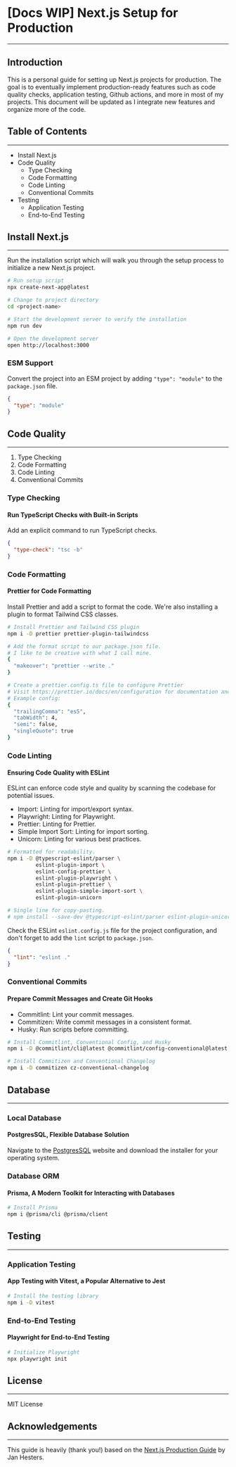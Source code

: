 # [Docs WIP] Next.js Setup for Production

---

## Introduction

This is a personal guide for setting up Next.js projects for production.  The goal is to eventually implement production-ready features such as code quality checks, application testing, Github actions, and more in most of my projects.  This document will be updated as I integrate new features and organize more of the code. 

## Table of Contents

---

- Install Next.js
- Code Quality
  - Type Checking
  - Code Formatting
  - Code Linting
  - Conventional Commits
- Testing
  - Application Testing
  - End-to-End Testing

## Install Next.js

---

Run the installation script which will walk you through the setup process to initialize a new Next.js project.

```bash
# Run setup script
npx create-next-app@latest

# Change to project directory
cd <project-name>

# Start the development server to verify the installation
npm run dev

# Open the development server
open http://localhost:3000
```

### ESM Support

Convert the project into an ESM project by adding `"type": "module"` to the `package.json` file.

```json
{
  "type": "module"
}
```

## Code Quality

---

1. Type Checking
2. Code Formatting
3. Code Linting
4. Conventional Commits

### Type Checking

#### Run TypeScript Checks with Built-in Scripts

Add an explicit command to run TypeScript checks.

```json
{
  "type-check": "tsc -b"
}
```

### Code Formatting

#### Prettier for Code Formatting

Install Prettier and add a script to format the code. We're also installing a plugin to format Tailwind CSS classes.

```bash
# Install Prettier and Tailwind CSS plugin
npm i -D prettier prettier-plugin-tailwindcss

# Add the format script to our package.json file.
# I like to be creative with what I call mine.
{
  "makeover": "prettier --write ."
}

# Create a prettier.config.ts file to configure Prettier
# Visit https://prettier.io/docs/en/configuration for documentation and a list of available options.
# Example config:
{
  "trailingComma": "es5",
  "tabWidth": 4,
  "semi": false,
  "singleQuote": true
}
```

### Code Linting

#### Ensuring Code Quality with ESLint

ESLint can enforce code style and quality by scanning the codebase for potential issues.

- Import: Linting for import/export syntax.
- Playwright: Linting for Playwright.
- Prettier: Linting for Prettier.
- Simple Import Sort: Linting for import sorting.
- Unicorn: Linting for various best practices.

```bash
# Formatted for readability.
npm i -D @typescript-eslint/parser \
         eslint-plugin-import \
         eslint-config-prettier \
         eslint-plugin-playwright \
         eslint-plugin-prettier \
         eslint-plugin-simple-import-sort \
         eslint-plugin-unicorn

# Single line for copy-pasting.
# npm install --save-dev @typescript-eslint/parser eslint-plugin-unicorn eslint-plugin-import eslint-plugin-playwright eslint-config-prettier eslint-plugin-prettier eslint-plugin-simple-import-sort
```

Check the ESLint `eslint.config.js` file for the project configuration, and don't forget to add the `lint` script to `package.json`.

```json
{
  "lint": "eslint ."
}
```

### Conventional Commits

#### Prepare Commit Messages and Create Git Hooks

- Commitlint: Lint your commit messages.
- Commitizen: Write commit messages in a consistent format.
- Husky: Run scripts before committing.

```bash
# Install Commitlint, Conventional Config, and Husky
npm i -D @commitlint/cli@latest @commitlint/config-conventional@latest husky@latest

# Install Commitizen and Conventional Changelog
npm i -D commitizen cz-conventional-changelog
```

## Database

---

### Local Database

#### PostgresSQL, Flexible Database Solution

Navigate to the [PostgresSQL](https://www.postgresql.org/download/) website and download the installer for your operating system.

### Database ORM

#### Prisma, A Modern Toolkit for Interacting with Databases

```bash
# Install Prisma
npm i @prisma/cli @prisma/client
```

## Testing

---

### Application Testing

#### App Testing with Vitest, a Popular Alternative to Jest

```bash
# Install the testing library
npm i -D vitest
```

### End-to-End Testing

#### Playwright for End-to-End Testing 

```bash
# Initialize Playwright
npx playwright init
```

## License

---

MIT License

## Acknowledgements

---

This guide is heavily (thank you!) based on the [Next.js Production Guide](https://medium.com/@jan.hesters/how-to-set-up-next-js-15-for-production-in-2024-347f542922b4) by Jan Hesters.
